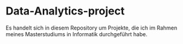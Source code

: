 # Data-Analytics-project
Es handelt sich in diesem Repository um Projekte, die ich im Rahmen meines Masterstudiums in Informatik durchgeführt habe. 